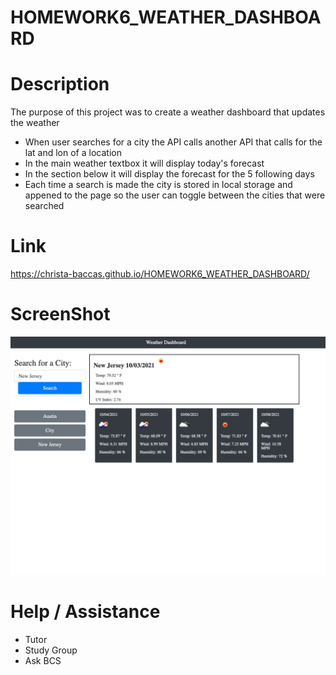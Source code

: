 # HOMEWORK6_WEATHER_DASHBOARD
# Description
The purpose of this project was to create a weather dashboard that updates the weather
- When user searches for a city the API calls another API that calls for the lat and lon of a location
- In the main weather textbox it will display today's forecast
- In the section below it will display the forecast for the 5 following days
- Each time a search is made the city is stored in local storage and appened to the page so the user can toggle between the cities that were searched
# Link
https://christa-baccas.github.io/HOMEWORK6_WEATHER_DASHBOARD/
# ScreenShot
![Alt](screencapture-10-0-1-5-55808-HOMEWORK6-WEATHER-DASHBOARD-index-html-2021-10-03-13_35_07.png)
# Help / Assistance
- Tutor
- Study Group
- Ask BCS
